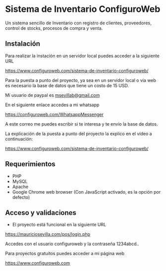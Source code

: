 # Sistema de Inventario ConfiguroWeb

Un sistema sencillo de Inventario con registro de clientes, proveedores, control de stocks, procesos de compra y venta.
  

## Instalación

Para realizar la instación en un servidor local puedes acceder a la siguiente URL

https://www.configuroweb.com/sistema-de-inventario-configuroweb/

Para la puesta a punto del proyecto, ya sea en un servidor local o vía web es necesario la base de datos que tiene un costo de 15 USD.

Mí usuario de paypal es msevillab@gmail.com

En el siguiente enlace accedes a mi whatsapp

https://configuroweb.com/WhatsappMessenger

A este correo me puedes escribir si te interesa y te envío la base de datos.

La explicación de la puesta a punto del proyecto la explico en el vídeo a continuación:

https://www.configuroweb.com/sistema-de-inventario-configuroweb/

## Requerimientos
* PHP
* MySQL
* Apache
* Google Chrome web browser (Con JavaScript activado, es la opción por defecto)


## Acceso y validaciones


* El proyecto está funcional en la siguiente URL
    
https://mauriciosevilla.com/pos/login.php

Accedes con el usuario configuroweb y la contraseña 1234abcd..

Para proyectos gratuitos puedes acceder a mi página web

https://www.configuroweb.com

